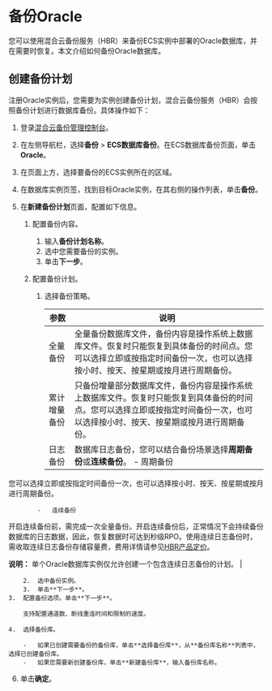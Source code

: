 # 备份Oracle

您可以使用混合云备份服务（HBR）来备份ECS实例中部署的Oracle数据库，并在需要时恢复。本文介绍如何备份Oracle数据库。

## 创建备份计划

注册Oracle实例后，您需要为实例创建备份计划，混合云备份服务（HBR）会按照备份计划进行数据库备份。具体操作如下：

1.  登录[混合云备份管理控制台](https://hbr.console.aliyun.com)。

2.  在左侧导航栏，选择**备份** \> **ECS数据库备份**。在ECS数据库备份页面，单击**Oracle**。

3.  在页面上方，选择要备份的ECS实例所在的区域。

4.  在数据库实例页签，找到目标Oracle实例，在其右侧的操作列表，单击**备份**。

5.  在**新建备份计划**页面，配置如下信息。

    1.  配置备份内容。

        1.  输入**备份计划名称**。
        2.  选中您需要备份的实例。
        3.  单击**下一步**。
    2.  配置备份计划。

        1.  选择备份策略。

            |参数|说明|
            |--|--|
            |全量备份|全量备份数据库文件，备份内容是操作系统上数据库文件。恢复时只能恢复到具体备份的时间点。您可以选择立即或按指定时间备份一次，也可以选择按小时、按天、按星期或按月进行周期备份。 |
            |累计增量备份|只备份增量部分数据库文件，备份内容是操作系统上数据库文件。恢复时只能恢复到具体备份的时间点。您可以选择立即或按指定时间备份一次，也可以选择按小时、按天、按星期或按月进行周期备份。 |
            |日志备份|数据库日志备份，您可以结合备份场景选择**周期备份**或**连续备份**。            -   周期备份

您可以选择立即或按指定时间备份一次，也可以选择按小时、按天、按星期或按月进行周期备份。

            -   连续备份

开启连续备份前，需完成一次全量备份。开启连续备份后，正常情况下会持续备份数据库的日志数据，因此，恢复数据时可达到秒级RPO。使用连续日志备份时，需收取连续日志备份存储容量费，费用详情请参见[HBR产品定价](https://cn.aliyun.com/price/detail/hbr)。

**说明：** 单个Oracle数据库实例仅允许创建一个包含连续日志备份的计划。 |

        2.  选中备份实例。
        3.  单击**下一步**。
    3.  配置备份选项。单击**下一步**。

        支持配置通道数、断线重连时间和限制的速度。

    4.  选择备份库。

        -   如果已创建需要备份的备份库，单击**选择备份库**，从**备份库名称**列表中，选择已创建备份库。
        -   如果您需要新创建备份库，单击**新建备份库**，输入备份库名称。
6.  单击**确定**。


